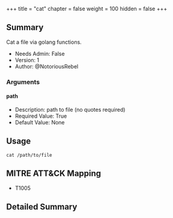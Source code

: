 +++
title = "cat"
chapter = false
weight = 100
hidden = false
+++

## Summary

Cat a file via golang functions.

- Needs Admin: False
- Version: 1
- Author: @NotoriousRebel

### Arguments

#### path

- Description: path to file (no quotes required)
- Required Value: True
- Default Value: None

## Usage

```
cat /path/to/file
```

## MITRE ATT&CK Mapping

- T1005

## Detailed Summary
